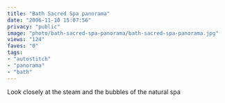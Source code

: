 ```yaml
---
title: "Bath Sacred Spa panorama"
date: "2006-11-10 15:07:56"
privacy: "public"
image: "photo/bath-sacred-spa-panorama/bath-sacred-spa-panorama.jpg"
views: "124"
faves: "0"
tags:
- "autostitch"
- "panorama"
- "bath"
---
```

Look closely at the steam and the bubbles of the natural spa
